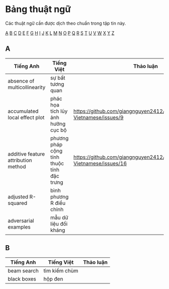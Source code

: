 [comment]: <> (Credit to https://d2l.aivivn.com/glossary.html)
# Bảng thuật ngữ

Các thuật ngữ cần được dịch theo chuẩn trong tập tin này.

[A](#a) [B](#b) [C](#c) [D](#d) [E](#e) [F](#f) [G](#g)
[H](#h) [I](#i) [J](#j) [K](#k) [L](#l) [M](#m) [N](#n)
[O](#o) [P](#p) [Q](#q) [R](#r) [S](#s) [T](#t) [U](#u)
[V](#v) [W](#w) [X](#x) [Y](#y) [Z](#z)

## A
| Tiếng Anh                          | Tiếng Việt                | Thảo luận                                |
|---------------------------------------|---------------------------|----------------------------------------------|
| absence of multicollinearity                              | sự bất tương quan             |                                              |
| accumulated local effect plot             | phác họa tích lũy ảnh hưởng cục bộ            |          https://github.com/giangnguyen2412/InterpretableMLBook-Vietnamese/issues/9                                    |
| additive feature attribution method                  | phương pháp cộng tính thuộc tính đặc trưng            | https://github.com/giangnguyen2412/InterpretableMLBook-Vietnamese/issues/16 |
| adjusted R-squared                                 | bình phương R điều chỉnh                 |                                              |
| adversarial examples             | mẫu dữ liệu đối kháng   |                                              |

## B
| Tiếng Anh                                 | Tiếng Việt                     | Thảo luận                              |
|----------------------------------------|--------------------------------|----------------------------------------------|
| beam search                                | tìm kiếm chùm                  |                                              |
| black boxes                   | hộp đen                     | | |



